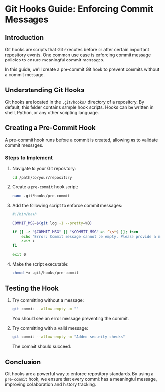 # Git Hooks Guide: Enforcing Commit Messages

## Introduction
Git hooks are scripts that Git executes before or after certain important repository events. One common use case is enforcing commit message policies to ensure meaningful commit messages.

In this guide, we'll create a pre-commit Git hook to prevent commits without a commit message.

## Understanding Git Hooks
Git hooks are located in the `.git/hooks/` directory of a repository. By default, this folder contains sample hook scripts. Hooks can be written in shell, Python, or any other scripting language.

## Creating a Pre-Commit Hook
A pre-commit hook runs before a commit is created, allowing us to validate commit messages.

### Steps to Implement
1. Navigate to your Git repository:
   ```sh
   cd /path/to/your/repository
   ```

2. Create a `pre-commit` hook script:
   ```sh
   nano .git/hooks/pre-commit
   ```

3. Add the following script to enforce commit messages:
   ```sh
   #!/bin/bash

   COMMIT_MSG=$(git log -1 --pretty=%B)

   if [[ -z "$COMMIT_MSG" || "$COMMIT_MSG" =~ ^\s*$ ]]; then
       echo "Error: Commit message cannot be empty. Please provide a meaningful commit message."
       exit 1
   fi

   exit 0
   ```

4. Make the script executable:
   ```sh
   chmod +x .git/hooks/pre-commit
   ```

## Testing the Hook
1. Try committing without a message:
   ```sh
   git commit --allow-empty -m ""
   ```
   You should see an error message preventing the commit.

2. Try committing with a valid message:
   ```sh
   git commit --allow-empty -m "Added security checks"
   ```
   The commit should succeed.

## Conclusion
Git hooks are a powerful way to enforce repository standards. By using a `pre-commit` hook, we ensure that every commit has a meaningful message, improving collaboration and history tracking.
